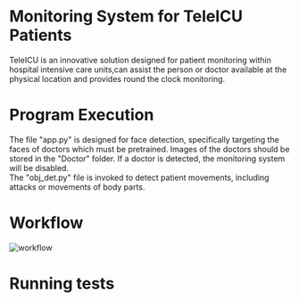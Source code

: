 # Monitoring System for TeleICU Patients
TeleICU is an innovative solution designed for patient monitoring within hospital intensive care units,can assist the person or doctor available at the physical location and provides round the clock monitoring. 

# Program Execution
The file "app.py" is designed for face detection, specifically targeting the faces of doctors which must be pretrained. Images of the doctors should be stored in the "Doctor" folder. If a doctor is detected, the monitoring system will be disabled.<br/>
The "obj_det.py" file is invoked to detect patient movements, including attacks or movements of body parts.
# Workflow
![workflow](https://github.com/user-attachments/assets/155e5bd1-1771-4822-9f26-0a5ca52a4874)

# Running tests


